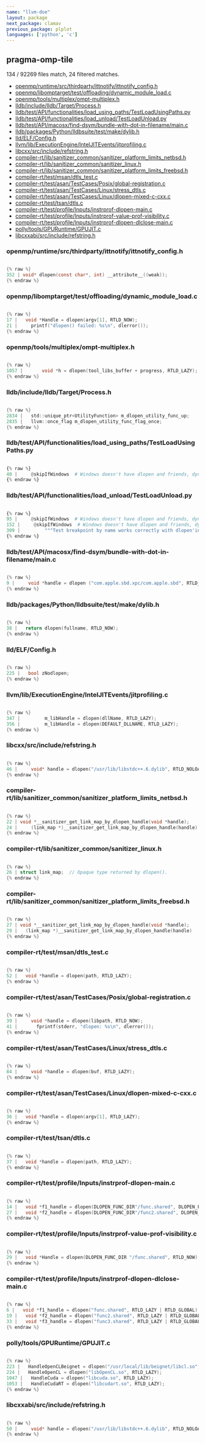 ```yaml
---
name: "llvm-doe"
layout: package
next_package: clamav
previous_package: plplot
languages: ['python', 'c']
---
```

## pragma-omp-tile
134 / 92269 files match, 24 filtered matches.

 - [openmp/runtime/src/thirdparty/ittnotify/ittnotify_config.h](#openmpruntimesrcthirdpartyittnotifyittnotify_configh)
 - [openmp/libomptarget/test/offloading/dynamic_module_load.c](#openmplibomptargettestoffloadingdynamic_module_loadc)
 - [openmp/tools/multiplex/ompt-multiplex.h](#openmptoolsmultiplexompt-multiplexh)
 - [lldb/include/lldb/Target/Process.h](#lldbincludelldbtargetprocessh)
 - [lldb/test/API/functionalities/load_using_paths/TestLoadUsingPaths.py](#lldbtestapifunctionalitiesload_using_pathstestloadusingpathspy)
 - [lldb/test/API/functionalities/load_unload/TestLoadUnload.py](#lldbtestapifunctionalitiesload_unloadtestloadunloadpy)
 - [lldb/test/API/macosx/find-dsym/bundle-with-dot-in-filename/main.c](#lldbtestapimacosxfind-dsymbundle-with-dot-in-filenamemainc)
 - [lldb/packages/Python/lldbsuite/test/make/dylib.h](#lldbpackagespythonlldbsuitetestmakedylibh)
 - [lld/ELF/Config.h](#lldelfconfigh)
 - [llvm/lib/ExecutionEngine/IntelJITEvents/jitprofiling.c](#llvmlibexecutionengineinteljiteventsjitprofilingc)
 - [libcxx/src/include/refstring.h](#libcxxsrcincluderefstringh)
 - [compiler-rt/lib/sanitizer_common/sanitizer_platform_limits_netbsd.h](#compiler-rtlibsanitizer_commonsanitizer_platform_limits_netbsdh)
 - [compiler-rt/lib/sanitizer_common/sanitizer_linux.h](#compiler-rtlibsanitizer_commonsanitizer_linuxh)
 - [compiler-rt/lib/sanitizer_common/sanitizer_platform_limits_freebsd.h](#compiler-rtlibsanitizer_commonsanitizer_platform_limits_freebsdh)
 - [compiler-rt/test/msan/dtls_test.c](#compiler-rttestmsandtls_testc)
 - [compiler-rt/test/asan/TestCases/Posix/global-registration.c](#compiler-rttestasantestcasesposixglobal-registrationc)
 - [compiler-rt/test/asan/TestCases/Linux/stress_dtls.c](#compiler-rttestasantestcaseslinuxstress_dtlsc)
 - [compiler-rt/test/asan/TestCases/Linux/dlopen-mixed-c-cxx.c](#compiler-rttestasantestcaseslinuxdlopen-mixed-c-cxxc)
 - [compiler-rt/test/tsan/dtls.c](#compiler-rttesttsandtlsc)
 - [compiler-rt/test/profile/Inputs/instrprof-dlopen-main.c](#compiler-rttestprofileinputsinstrprof-dlopen-mainc)
 - [compiler-rt/test/profile/Inputs/instrprof-value-prof-visibility.c](#compiler-rttestprofileinputsinstrprof-value-prof-visibilityc)
 - [compiler-rt/test/profile/Inputs/instrprof-dlopen-dlclose-main.c](#compiler-rttestprofileinputsinstrprof-dlopen-dlclose-mainc)
 - [polly/tools/GPURuntime/GPUJIT.c](#pollytoolsgpuruntimegpujitc)
 - [libcxxabi/src/include/refstring.h](#libcxxabisrcincluderefstringh)

### openmp/runtime/src/thirdparty/ittnotify/ittnotify_config.h

```c

{% raw %}
352 | void* dlopen(const char*, int) __attribute__((weak));
{% endraw %}

```
### openmp/libomptarget/test/offloading/dynamic_module_load.c

```c

{% raw %}
17 |   void *Handle = dlopen(argv[1], RTLD_NOW);
21 |     printf("dlopen() failed: %s\n", dlerror());
{% endraw %}

```
### openmp/tools/multiplex/ompt-multiplex.h

```c

{% raw %}
1057 |       void *h = dlopen(tool_libs_buffer + progress, RTLD_LAZY);
{% endraw %}

```
### lldb/include/lldb/Target/Process.h

```c

{% raw %}
2834 |   std::unique_ptr<UtilityFunction> m_dlopen_utility_func_up;
2835 |   llvm::once_flag m_dlopen_utility_func_flag_once;
{% endraw %}

```
### lldb/test/API/functionalities/load_using_paths/TestLoadUsingPaths.py

```python

{% raw %}
40 |     @skipIfWindows  # Windows doesn't have dlopen and friends, dynamic libraries work differently
{% endraw %}

```
### lldb/test/API/functionalities/load_unload/TestLoadUnload.py

```python

{% raw %}
95 |     @skipIfWindows  # Windows doesn't have dlopen and friends, dynamic libraries work differently
152 |     @skipIfWindows  # Windows doesn't have dlopen and friends, dynamic libraries work differently
309 |         """Test breakpoint by name works correctly with dlopen'ing."""
{% endraw %}

```
### lldb/test/API/macosx/find-dsym/bundle-with-dot-in-filename/main.c

```c

{% raw %}
9 |     void *handle = dlopen ("com.apple.sbd.xpc/com.apple.sbd", RTLD_NOW);
{% endraw %}

```
### lldb/packages/Python/lldbsuite/test/make/dylib.h

```c

{% raw %}
38 |   return dlopen(fullname, RTLD_NOW);
{% endraw %}

```
### lld/ELF/Config.h

```c

{% raw %}
225 |   bool zNodlopen;
{% endraw %}

```
### llvm/lib/ExecutionEngine/IntelJITEvents/jitprofiling.c

```c

{% raw %}
347 |         m_libHandle = dlopen(dllName, RTLD_LAZY);
356 |         m_libHandle = dlopen(DEFAULT_DLLNAME, RTLD_LAZY);
{% endraw %}

```
### libcxx/src/include/refstring.h

```c

{% raw %}
46 |     void* handle = dlopen("/usr/lib/libstdc++.6.dylib", RTLD_NOLOAD);
{% endraw %}

```
### compiler-rt/lib/sanitizer_common/sanitizer_platform_limits_netbsd.h

```c

{% raw %}
22 | void *__sanitizer_get_link_map_by_dlopen_handle(void *handle);
24 |     (link_map *)__sanitizer_get_link_map_by_dlopen_handle(handle)
{% endraw %}

```
### compiler-rt/lib/sanitizer_common/sanitizer_linux.h

```c

{% raw %}
26 | struct link_map;  // Opaque type returned by dlopen().
{% endraw %}

```
### compiler-rt/lib/sanitizer_common/sanitizer_platform_limits_freebsd.h

```c

{% raw %}
27 | void *__sanitizer_get_link_map_by_dlopen_handle(void *handle);
29 |   (link_map *)__sanitizer_get_link_map_by_dlopen_handle(handle)
{% endraw %}

```
### compiler-rt/test/msan/dtls_test.c

```c

{% raw %}
52 |   void *handle = dlopen(path, RTLD_LAZY);
{% endraw %}

```
### compiler-rt/test/asan/TestCases/Posix/global-registration.c

```c

{% raw %}
39 |     void *handle = dlopen(libpath, RTLD_NOW);
41 |       fprintf(stderr, "dlopen: %s\n", dlerror());
{% endraw %}

```
### compiler-rt/test/asan/TestCases/Linux/stress_dtls.c

```c

{% raw %}
84 |     void *handle = dlopen(buf, RTLD_LAZY);
{% endraw %}

```
### compiler-rt/test/asan/TestCases/Linux/dlopen-mixed-c-cxx.c

```c

{% raw %}
36 |   void *handle = dlopen(argv[1], RTLD_LAZY);
{% endraw %}

```
### compiler-rt/test/tsan/dtls.c

```c

{% raw %}
37 |   void *handle = dlopen(path, RTLD_LAZY);
{% endraw %}

```
### compiler-rt/test/profile/Inputs/instrprof-dlopen-main.c

```c

{% raw %}
14 |   void *f1_handle = dlopen(DLOPEN_FUNC_DIR"/func.shared", DLOPEN_FLAGS);
27 |   void *f2_handle = dlopen(DLOPEN_FUNC_DIR"/func2.shared", DLOPEN_FLAGS);
{% endraw %}

```
### compiler-rt/test/profile/Inputs/instrprof-value-prof-visibility.c

```c

{% raw %}
29 |   void *Handle = dlopen(DLOPEN_FUNC_DIR "/func.shared", RTLD_NOW);
{% endraw %}

```
### compiler-rt/test/profile/Inputs/instrprof-dlopen-dlclose-main.c

```c

{% raw %}
6 |   void *f1_handle = dlopen("func.shared", RTLD_LAZY | RTLD_GLOBAL);
19 |   void *f2_handle = dlopen("func2.shared", RTLD_LAZY | RTLD_GLOBAL);
33 |   void *f3_handle = dlopen("func3.shared", RTLD_LAZY | RTLD_GLOBAL);
{% endraw %}

```
### polly/tools/GPURuntime/GPUJIT.c

```c

{% raw %}
223 |   HandleOpenCLBeignet = dlopen("/usr/local/lib/beignet/libcl.so", RTLD_LAZY);
224 |   HandleOpenCL = dlopen("libOpenCL.so", RTLD_LAZY);
1047 |   HandleCuda = dlopen("libcuda.so", RTLD_LAZY);
1053 |   HandleCudaRT = dlopen("libcudart.so", RTLD_LAZY);
{% endraw %}

```
### libcxxabi/src/include/refstring.h

```c

{% raw %}
50 |     void* handle = dlopen("/usr/lib/libstdc++.6.dylib", RTLD_NOLOAD);
{% endraw %}

```